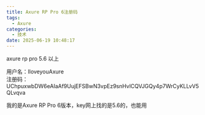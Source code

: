 ```yaml
---
title: Axure RP Pro 6注册码
tags:
  - Axure
categories:
  - 技术
date: 2025-06-19 10:48:17
---
```


axure rp pro 5.6 以上  
  
用户名：IloveyouAxure  
注册码：UChpuxwbDW6eAIaAf9UujEFSBwN3vpEz9snHvlCQVJGQy4p7WrCyKLLvV5QLvqva

我的是Axure RP Pro 6版本，key网上找的是5.6的，也能用
